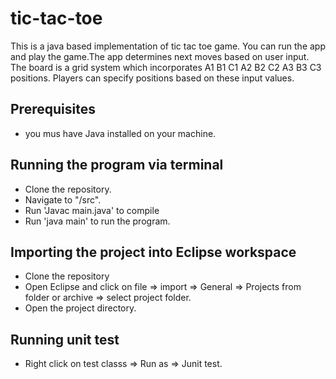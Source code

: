 # tic-tac-toe
  This is a java based implementation of tic tac toe game. You can run the app and play the game.The app 
  determines next moves based on user input. The board is a grid system which incorporates A1 B1 C1 A2 
  B2 C2 A3 B3 C3 positions. Players can specify positions based on these input values.
   
## Prerequisites ##
* you mus have Java installed on your machine.

## Running the program via terminal ##
* Clone the repository.
* Navigate to "/src".
* Run 'Javac main.java' to compile 
* Run 'java main' to run the program.

## Importing the project into Eclipse workspace ##
* Clone the repository
* Open Eclipse and click on file => import => General => Projects from folder or archive => select project folder.
* Open the project directory.

## Running unit test ##
* Right click on test classs  => Run as => Junit test.

